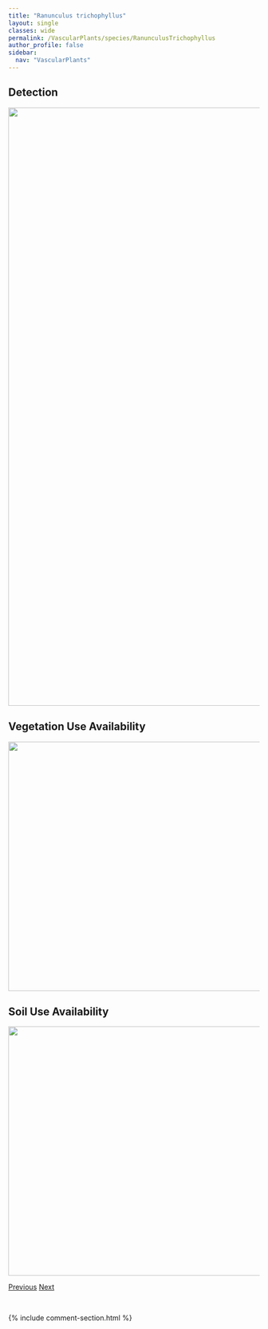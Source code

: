 ```yaml
---
title: "Ranunculus trichophyllus"
layout: single
classes: wide
permalink: /VascularPlants/species/RanunculusTrichophyllus
author_profile: false
sidebar:
  nav: "VascularPlants"
---
```


<h2>Detection</h2>

<a href="https://drive.google.com/uc?export=view&id=16widKu_QaIIAkbjQnxkgtkuaoT9Vskvg">
<img src="https://drive.google.com/uc?export=view&id=16widKu_QaIIAkbjQnxkgtkuaoT9Vskvg" height = "1200" width = "800">
</a>


<h2>Vegetation Use Availability</h2>

<a href="https://drive.google.com/uc?export=view&id=1IXjaxuT8zMz6kcLb4gJA1PJSGNksQzpp">
<img src="https://drive.google.com/uc?export=view&id=1IXjaxuT8zMz6kcLb4gJA1PJSGNksQzpp" height = "500" width = "1000">
</a>


<h2>Soil Use Availability</h2>

<a href="https://drive.google.com/uc?export=view&id=113j-9c7OX1YjHB329eqjgvyCJciRMLch">
<img src="https://drive.google.com/uc?export=view&id=113j-9c7OX1YjHB329eqjgvyCJciRMLch" height = "500" width = "1000">
</a>


<a href="/DevelopmentWebsite/VascularPlants/species/RanunculusSceleratus" class="pagination--pager" title="Ranunculus sceleratus">Previous</a> <a href="/DevelopmentWebsite/VascularPlants/species/RanunculusUncinatus" class="pagination--pager" title="Ranunculus uncinatus">Next</a>

<p>&nbsp;</p>

{% include comment-section.html %}
